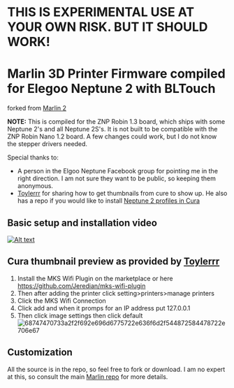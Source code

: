 # THIS IS EXPERIMENTAL USE AT YOUR OWN RISK. BUT IT SHOULD WORK!

# Marlin 3D Printer Firmware compiled for Elegoo Neptune 2 with BLTouch

forked from [Marlin 2](https://github.com/MarlinFirmware/Marlin/releases)

**NOTE:** This is compiled for the ZNP Robin 1.3 board, which ships with some Neptune 2's and all Neptune 2S's. It is not built to be compatible with the ZNP Robin Nano 1.2 board. A few changes could work, but I do not know the stepper drivers needed. 

Special thanks to:

- A person in the Elgoo Neptune Facebook group for pointing me in the right direction. I am not sure they want to be public, so keeping them anonymous.
- [Toylerrr](https://github.com/Toylerrr) for sharing how to get thumbnails from cure to show up. He also has a repo if you would like to install [Neptune 2 profiles in Cura](https://github.com/Toylerrr/ELEGOO_Neptune2_Cura)

## Basic setup and installation video

[![Alt text](https://user-images.githubusercontent.com/10281380/147587533-8ea6de5a-b71b-4a99-885e-898438671a38.png)](https://youtu.be/-Y1lWI2KnlA)

## Cura thumbnail preview as provided by [Toylerrr](https://github.com/Toylerrr)

1. Install the MKS Wifi Plugin on the marketplace or here https://github.com/Jeredian/mks-wifi-plugin
1. Then after adding the printer click setting>printers>manage printers
1. Click the MKS Wifi Connection
1. Click add and when it promps for an IP address put 127.0.0.1
1. Then click image settings then click default
![68747470733a2f2f692e696d6775722e636f6d2f544872584478722e706e67](https://user-images.githubusercontent.com/10281380/147526231-48a85895-4cd8-4a84-9f97-79802f5a3bd1.png)


## Customization

All the source is in the repo, so feel free to fork or download. I am no expert at this, so consult the main [Marlin repo](https://github.com/MarlinFirmware/Marlin/) for more details.
